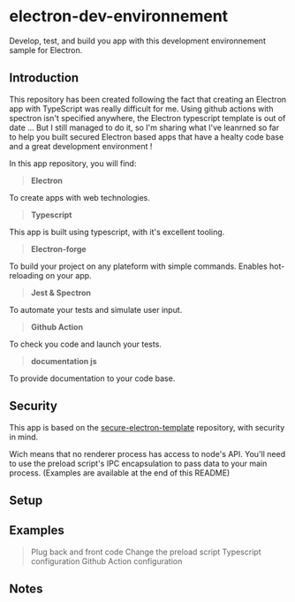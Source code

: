 # electron-dev-environnement

Develop, test, and build you app with this development environnement sample for Electron.

## Introduction

This repository has been created following the fact that creating an Electron app with TypeScript was really difficult for me. Using github actions with spectron isn't specified anywhere, the Electron typescript template is out of date ... But I still managed to do it, so I'm sharing what I've leanrned so far to help you built secured Electron based apps that have a healty code base and a great development environment !

In this app repository, you will find:

> **Electron**

To create apps with web technologies.

> **Typescript**

This app is built using typescript, with it's excellent tooling.

> **Electron-forge**

To build your project on any plateform with simple commands.
Enables hot-reloading on your app.

> **Jest & Spectron**

To automate your tests and simulate user input.

> **Github Action**

To check you code and launch your tests.

> **documentation js**

To provide documentation to your code base.

## Security

This app is based on the [secure-electron-template](https://github.com/reZach/secure-electron-template) repository, with security in mind.

Wich means that no renderer process has access to node's API. You'll need to use the preload script's IPC encapsulation to pass data to your main process. (Examples are available at the end of this README)

## Setup

## Examples

> Plug back and front code
> Change the preload script
> Typescript configuration
> Github Action configuration

## Notes
